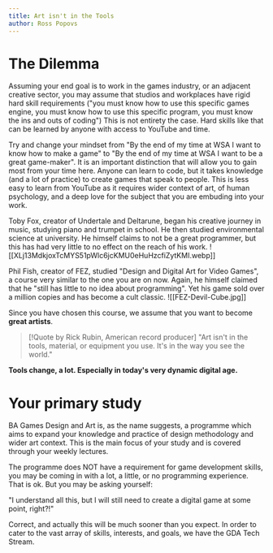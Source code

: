 ```yaml
---
title: Art isn't in the Tools
author: Ross Popovs
---
```

# The Dilemma

Assuming your end goal is to work in the games industry, or an adjacent creative sector, you may assume that studios and workplaces have rigid hard skill requirements ("you must know how to use this specific games engine, you must know how to use this specific program, you must know the ins and outs of coding") This is not entirety the case. Hard skills like that can be learned by anyone with access to YouTube and time. 

Try and change your mindset from "By the end of my time at WSA I want to know how to make a game" to "By the end of my time at WSA I want to be a great game-maker". It is an important distinction that will allow you to gain most from your time here. Anyone can learn to code, but it takes knowledge (and a lot of practice) to create games that speak to people. This is less easy to learn from YouTube as it requires wider context of art, of human psychology, and a deep love for the subject that you are embuding into your work.

Toby Fox, creator of Undertale and Deltarune, began his creative journey in music, studying piano and trumpet in school. He then studied environmental science at university. He himself claims to not be a great programmer, but this has had very little to no effect on the reach of his work.
![[XLj13MdkjoxTcMYS51pWlc6jcKMU0eHuHzcfiZytKMI.webp]]

Phil Fish, creator of FEZ, studied "Design and Digital Art for Video Games", a course very similar to the one you are on now. Again, he himself claimed that he "still has little to no idea about programming". Yet his game sold over a million copies and has become a cult classic.
![[FEZ-Devil-Cube.jpg]]

Since you have chosen this course, we assume that you want to become **great artists**.

> [!Quote by Rick Rubin, American record producer]
> "Art isn't in the tools, material, or equipment you use. It's in the way you see the world."

**Tools change, a lot. Especially in today's very dynamic digital age.** 

# Your primary study
BA Games Design and Art is, as the name suggests, a programme which aims to expand your knowledge and practice of design methodology and wider art context. This is the main focus of your study and is covered through your weekly lectures.

The programme does NOT have a requirement for game development skills, you may be coming in with a lot, a little, or no programming experience. That is ok. But you may be asking yourself:

"I understand all this, but I will still need to create a digital game at some point, right?!"

Correct, and actually this will be much sooner than you expect. In order to cater to the vast array of skills, interests, and goals, we have the GDA Tech Stream.
